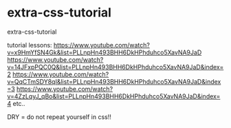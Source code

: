 # extra-css-tutorial
extra-css-tutorial

tutorial lessons:
https://www.youtube.com/watch?v=x9HmYfSN4Gk&list=PLLnpHn493BHH6DkHPhduhco5XavNA9JaD
https://www.youtube.com/watch?v=14JFxpPQC0Q&list=PLLnpHn493BHH6DkHPhduhco5XavNA9JaD&index=2
https://www.youtube.com/watch?v=QqCTmSDY8qI&list=PLLnpHn493BHH6DkHPhduhco5XavNA9JaD&index=3
https://www.youtube.com/watch?v=4ZzLqyJ_qBo&list=PLLnpHn493BHH6DkHPhduhco5XavNA9JaD&index=4
etc.. 

DRY = do not repeat yourself in css!! 